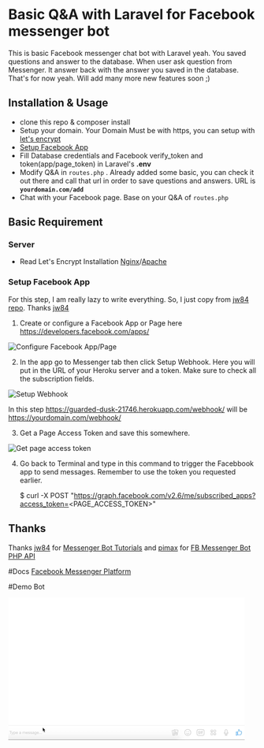 # Basic Q&A with Laravel for Facebook messenger bot

This is basic Facebook messenger chat bot with Laravel yeah. You saved questions and answer to the database. When user ask question from Messenger. It answer back with the answer you saved in the database. That's for now yeah. Will add many more new features soon ;)

## Installation & Usage

 - clone this repo & composer install
 -  Setup your domain. Your Domain Must be with https, you can setup with [let's encrypt](https://github.com/setkyar/laravel-messenger-bot-management#server)
 - [Setup Facebook App](https://github.com/setkyar/laravel-messenger-bot-management#setup-facebook-app)
 - Fill Database credentials  and Facebook verify_token and token(app/page_token) in Laravel's **.env**
 - Modify Q&A in `routes.php` . Already added some basic, you can check it out there and call that url in order to save questions and answers. URL is **`yourdomain.com/add`**
 - Chat with your Facebook page. Base on your Q&A of `routes.php`

## Basic Requirement

### Server

- Read Let's Encrypt Installation [Nginx](https://www.digitalocean.com/community/tutorials/how-to-secure-nginx-with-let-s-encrypt-on-ubuntu-14-04)/[Apache](https://www.digitalocean.com/community/tutorials/how-to-secure-apache-with-let-s-encrypt-on-ubuntu-14-04)

### Setup Facebook App

For this step, I am really lazy to write everything. So, I just copy from [jw84 repo](https://github.com/jw84/messenger-bot-tutorial). Thanks [jw84](https://github.com/jw84)

 1. Create or configure a Facebook App or Page here https://developers.facebook.com/apps/

![Configure Facebook App/Page](https://github.com/jw84/messenger-bot-tutorial/raw/master/demo/shot1.jpg)

 2. In the app go to Messenger tab then click Setup Webhook. Here you will put in the URL of your Heroku server and a token. Make sure to check all the subscription fields.

![Setup Webhook](https://raw.githubusercontent.com/jw84/messenger-bot-tutorial/master/demo/shot3.jpg)

In this step https://guarded-dusk-21746.herokuapp.com/webhook/ will be https://yourdomain.com/webhook/ 

 3. Get a Page Access Token and save this somewhere.

![Get page access token](https://github.com/jw84/messenger-bot-tutorial/raw/master/demo/shot2.jpg)

 4. Go back to Terminal and type in this command to trigger the Facebbook app to send messages. Remember to use the token you requested earlier.

    $ curl -X POST "https://graph.facebook.com/v2.6/me/subscribed_apps?access_token=<PAGE_ACCESS_TOKEN>"

## Thanks

Thanks [jw84](https://github.com/jw84) for [Messenger Bot Tutorials](https://github.com/jw84/messenger-bot-tutorial) and [pimax](https://github.com/pimax) for [FB Messenger Bot PHP API](https://github.com/pimax/fb-messenger-php)

#Docs
[Facebook Messenger Platform](https://developers.facebook.com/docs/messenger-platform)

#Demo Bot

![Demo Bot](/demo/messenger.gif)